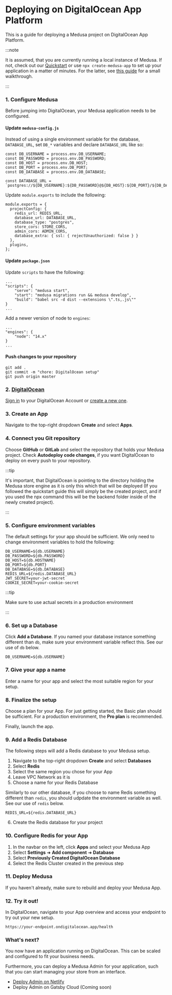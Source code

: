 # Deploying on DigitalOcean App Platform

This is a guide for deploying a Medusa project on DigitalOcean App Platform.

:::note

It is assumed, that you are currently running a local instance of Medusa. If not, check out our [Quickstart](https://docs.medusajs.com/quickstart/quick-start) or use `npx create-medusa-app` to set up your application in a matter of minutes. For the latter, see [this guide](https://docs.medusajs.com/how-to/create-medusa-app) for a small walkthrough.

:::

### 1. Configure Medusa

Before jumping into DigitalOcean, your Medusa application needs to be configured.

#### Update `medusa-config.js`

Instead of using a single environment variable for the database, `DATABASE_URL`, set `DB_*` variables and declare `DATABASE_URL` like so:

```javascript=
const DB_USERNAME = process.env.DB_USERNAME;
const DB_PASSWORD = process.env.DB_PASSWORD;
const DB_HOST = process.env.DB_HOST;
const DB_PORT = process.env.DB_PORT;
const DB_DATABASE = process.env.DB_DATABASE;

const DATABASE_URL = `postgres://${DB_USERNAME}:${DB_PASSWORD}@${DB_HOST}:${DB_PORT}/${DB_DATABASE}`;

```

Update `module.exports` to include the following:

```javascript=
module.exports = {
  projectConfig: {
    redis_url: REDIS_URL,
    database_url: DATABASE_URL,
    database_type: "postgres",
    store_cors: STORE_CORS,
    admin_cors: ADMIN_CORS,
    database_extra: { ssl: { rejectUnauthorized: false } }
  },
  plugins,
};
```

#### Update `package.json`

Update `scripts` to have the following:

```json=
...
"scripts": {
    "serve": "medusa start",
    "start": "medusa migrations run && medusa develop",
    "build": "babel src -d dist --extensions \".ts,.js\""
}
...
```

Add a newer version of node to `engines`:

```json=
...
"engines": {
    "node": "14.x"
}
...
```

#### Push changes to your repository

```shell=
git add .
git commit -m "chore: DigitalOcean setup"
git push origin master
```

### 2. [DigitalOcean](https://cloud.digitalocean.com/login)

[Sign in](https://cloud.digitalocean.com/login) to your DigitalOcean Account or [create a new one](https://cloud.digitalocean.com/registrations/new).

### 3. Create an App

Navigate to the top-right dropdown **Create** and select **Apps**.

### 4. Connect you Git repository

Choose **GitHub** or **GitLab** and select the repository that holds your Medusa project. Check **Autodeploy code changes**, if you want DigitalOcean to deploy on every push to your repository.

:::tip

It's important, that DigitalOcean is pointing to the directory holding the Medusa store engine as it is only this which that will be deployed (If you followed the quickstart guide this will simply be the created project, and if you used the npx command this will be the backend folder inside of the newly created project).

:::

### 5. Configure environment variables

The default settings for your app should be sufficient. We only need to change environment variables to hold the following:

```shell=
DB_USERNAME=${db.USERNAME}
DB_PASSWORD=${db.PASSWORD}
DB_HOST=${db.HOSTNAME}
DB_PORT=${db.PORT}
DB_DATABASE=${db.DATABASE}
REDIS_URL=${redis.DATABASE_URL}
JWT_SECRET=your-jwt-secret
COOKIE_SECRET=your-cookie-secret
```

:::tip

Make sure to use actual secrets in a production environment

:::

### 6. Set up a Database

Click **Add a Database**. If you named your database instance something different than `db`, make sure your environment variable reflect this. See our use of `db` below.

```shell=
DB_USERNAME=${db.USERNAME}
```

### 7. Give your app a name

Enter a name for your app and select the most suitable region for your setup.

### 8. Finalize the setup

Choose a plan for your App. For just getting started, the Basic plan should be sufficient. For a production environment, the **Pro plan** is recommended.

Finally, launch the app.

### 9. Add a Redis Database

The following steps will add a Redis database to your Medusa setup.

1. Navigate to the top-right dropdown **Create** and select **Databases**
2. Select **Redis**
3. Select the same region you chose for your App
4. Leave VPC Network as it is
5. Choose a name for your Redis Database

Similarly to our other database, if you choose to name Redis something different than `redis`, you should udpdate the environment variable as well. See our use of `redis` below.

```shell=
REDIS_URL=${redis.DATABASE_URL}
```

6.  Create the Redis database for your project

### 10. Configure Redis for your App

1. In the navbar on the left, click **Apps** and select your Medusa App
2. Select **Settings** ➜ **Add component** ➜ **Database**
3. Select **Previously Created DigitalOcean Database**
4. Select the Redis Cluster created in the previous step

### 11. Deploy Medusa

If you haven't already, make sure to rebuild and deploy your Medusa App.

### 12. Try it out!

In DigitalOcean, navigate to your App overview and access your endpoint to try out your new setup.

```
https://your-endpoint.ondigitalocean.app/health
```

### What's next?

You now have an application running on DigitalOcean. This can be scaled and configured to fit your business needs.

Furthermore, you can deploy a Medusa Admin for your application, such that you can start managing your store from an interface.

- [Deploy Admin on Netlify](https://docs.medusajs.com/how-to/deploying-admin-on-netlify)
- Deploy Admin on Gatsby Cloud (Coming soon)
